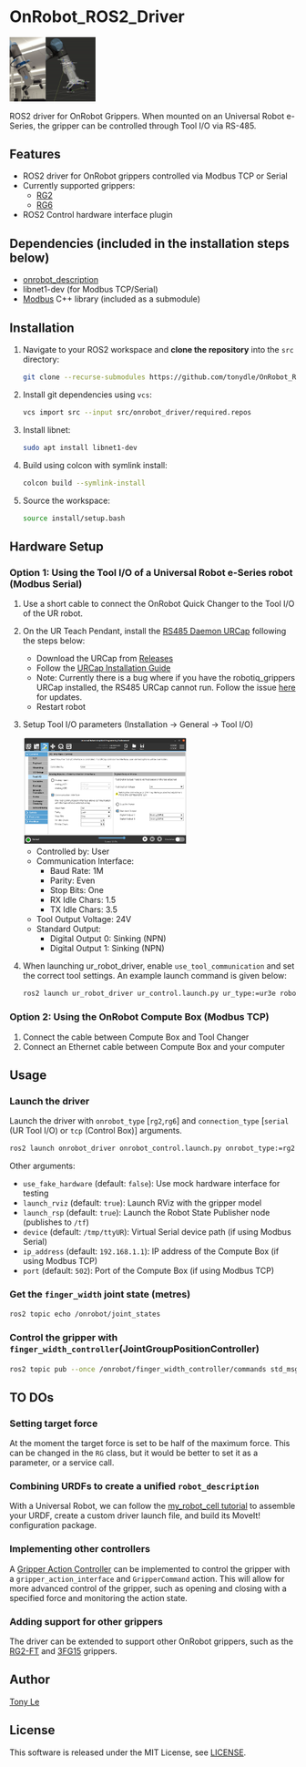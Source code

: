 # OnRobot_ROS2_Driver

<img src=doc/images/ur_onrobot.gif width=30%>

ROS2 driver for OnRobot Grippers.
When mounted on an Universal Robot e-Series, the gripper can be controlled through Tool I/O via RS-485.

## Features
- ROS2 driver for OnRobot grippers controlled via Modbus TCP or Serial
- Currently supported grippers:
    - [RG2](https://onrobot.com/en/products/rg2-gripper)
    - [RG6](https://onrobot.com/en/products/rg6-gripper) 
- ROS2 Control hardware interface plugin

## Dependencies (included in the installation steps below)

- [onrobot_description](https://github.com/tonydle/OnRobot_ROS2_Description)
- libnet1-dev (for Modbus TCP/Serial)
- [Modbus](https://github.com/Mazurel/Modbus) C++ library (included as a submodule)

## Installation

1. Navigate to your ROS2 workspace and **clone the repository** into the `src` directory:
   ```sh
   git clone --recurse-submodules https://github.com/tonydle/OnRobot_ROS2_Driver.git src/onrobot_driver
   ```
2. Install git dependencies using `vcs`:
   ```sh
   vcs import src --input src/onrobot_driver/required.repos
   ```
3. Install libnet:
   ```sh
   sudo apt install libnet1-dev
   ```
4. Build using colcon with symlink install:
   ```sh
   colcon build --symlink-install
   ```
5. Source the workspace:
   ```sh
   source install/setup.bash
   ```

## Hardware Setup
### Option 1: Using the Tool I/O of a Universal Robot e-Series robot (Modbus Serial)
1. Use a short cable to connect the OnRobot Quick Changer to the Tool I/O of the UR robot.
2. On the UR Teach Pendant, install the [RS485 Daemon URCap](https://github.com/UniversalRobots/Universal_Robots_ToolComm_Forwarder_URCap) following the steps below:
   - Download the URCap from [Releases](https://github.com/UniversalRobots/Universal_Robots_ToolComm_Forwarder_URCap/releases)
   - Follow the [URCap Installation Guide](https://github.com/UniversalRobots/Universal_Robots_ToolComm_Forwarder_URCap/blob/master/doc/install_urcap.md)
   - Note: Currently there is a bug where if you have the robotiq_grippers URCap installed, the RS485 URCap cannot run.
    Follow the issue [here](https://github.com/UniversalRobots/Universal_Robots_ToolComm_Forwarder_URCap/issues/9) for updates.
   - Restart robot
3. Setup Tool I/O parameters (Installation -> General -> Tool I/O)

   <img src=doc/images/installation_tool_io.png width=60%>

      - Controlled by: User
      - Communication Interface:
         - Baud Rate: 1M
         - Parity: Even
         - Stop Bits: One
         - RX Idle Chars: 1.5
         - TX Idle Chars: 3.5
      - Tool Output Voltage: 24V
      - Standard Output:
         - Digital Output 0: Sinking (NPN)
         - Digital Output 1: Sinking (NPN)
4. When launching ur_robot_driver, enable `use_tool_communication` and set the correct tool settings. An example launch command is given below:
   ```sh
   ros2 launch ur_robot_driver ur_control.launch.py ur_type:=ur3e robot_ip:=192.168.0.194 use_tool_communication:=true tool_parity:=2 tool_baud_rate:=1000000 tool_voltage:=24
   ```

### Option 2: Using the OnRobot Compute Box (Modbus TCP)
1. Connect the cable between Compute Box and Tool Changer
2. Connect an Ethernet cable between Compute Box and your computer

## Usage
### Launch the driver
Launch the driver with `onrobot_type` [`rg2`,`rg6`] and `connection_type` [`serial` (UR Tool I/O) or `tcp` (Control Box)] arguments.
   ```sh
   ros2 launch onrobot_driver onrobot_control.launch.py onrobot_type:=rg2 connection_type:=serial
   ```
Other arguments:
- `use_fake_hardware` (default: `false`): Use mock hardware interface for testing
- `launch_rviz` (default: `true`): Launch RViz with the gripper model
- `launch_rsp` (default: `true`): Launch the Robot State Publisher node (publishes to `/tf`)
- `device` (default: `/tmp/ttyUR`): Virtual Serial device path (if using Modbus Serial)
- `ip_address` (default: `192.168.1.1`): IP address of the Compute Box (if using Modbus TCP)
- `port` (default: `502`): Port of the Compute Box (if using Modbus TCP)

### Get the `finger_width` joint state (metres)
   ```sh
   ros2 topic echo /onrobot/joint_states
   ```
### Control the gripper with `finger_width_controller`(JointGroupPositionController)
   ```sh
   ros2 topic pub --once /onrobot/finger_width_controller/commands std_msgs/msg/Float64MultiArray "{data: [0.05]}"
   ```

## TO DOs
### Setting target force
At the moment the target force is set to be half of the maximum force. This can be changed in the `RG` class, but it would be better to set it as a parameter, or a service call.

### Combining URDFs to create a unified `robot_description`
With a Universal Robot, we can follow the [my_robot_cell tutorial](https://docs.universal-robots.com/Universal_Robots_ROS2_Documentation/doc/ur_tutorials/my_robot_cell/doc/index.html) to assemble your URDF, create a custom driver launch file, and build its MoveIt! configuration package.

### Implementing other controllers
A [Gripper Action Controller](https://control.ros.org/humble/doc/ros2_controllers/gripper_controllers/doc/userdoc.html) can be implemented to control the gripper with a `gripper_action_interface` and `GripperCommand` action. This will allow for more advanced control of the gripper, such as opening and closing with a specified force and monitoring the action state.

### Adding support for other grippers
The driver can be extended to support other OnRobot grippers, such as the [RG2-FT](https://onrobot.com/en/products/rg2-ft-gripper) and [3FG15](https://onrobot.com/en/products/3fg15-three-finger-gripper) grippers.

## Author
[Tony Le](https://github.com/tonydle)

## License
This software is released under the MIT License, see [LICENSE](./LICENSE).